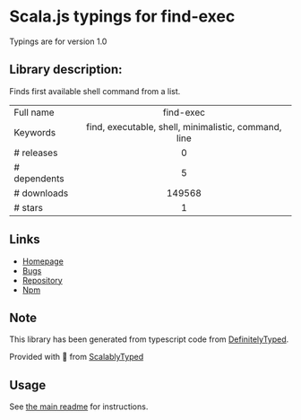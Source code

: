 
# Scala.js typings for find-exec

Typings are for version 1.0

## Library description:
Finds first available shell command from a list.

|                    |                 |
| ------------------ | :-------------: |
| Full name          | find-exec |
| Keywords           | find, executable, shell, minimalistic, command, line |
| # releases         | 0 |
| # dependents       | 5 |
| # downloads        | 149568 |
| # stars            | 1 |

## Links
- [Homepage](https://github.com/shime/find-exec)
- [Bugs](https://github.com/shime/find-exec/issues)
- [Repository](https://github.com/shime/find-exec)
- [Npm](https://www.npmjs.com/package/find-exec)
    


## Note
This library has been generated from typescript code from [DefinitelyTyped](https://definitelytyped.org).

Provided with :purple_heart: from [ScalablyTyped](https://github.com/oyvindberg/ScalablyTyped)

## Usage
See [the main readme](../../readme.md) for instructions.


